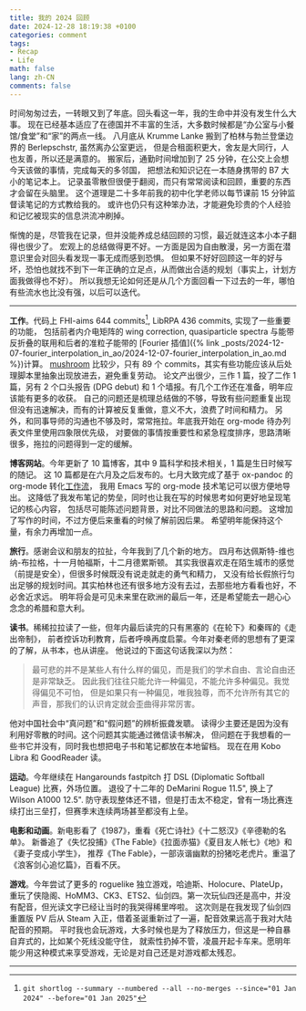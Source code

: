 ```yaml
---
title: 我的 2024 回顾
date: 2024-12-28 18:19:38 +0100
categories: comment
tags:
- Recap
- Life
math: false
lang: zh-CN
comments: false
---
```


时间匆匆过去，一转眼又到了年底。回头看这一年，我的生命中并没有发生什么大事。
现在已经基本适应了在德国并不丰富的生活，大多数时候都是“办公室与小餐馆/食堂”和“家”的两点一线。
八月底从 Krumme Lanke 搬到了柏林与勃兰登堡边界的 Berlepschstr, 虽然离办公室更远，
但是合租面积更大，舍友是大同行，人也友善，所以还是满意的。
搬家后，通勤时间增加到了 25 分钟，在公交上会想今天该做的事情，完成每天的多邻国，
把想法和知识记在一本随身携带的 B7 大小的笔记本上。
记录虽零散但很便于翻阅，而只有常常阅读和回顾，重要的东西才会留在头脑里。
这个道理是二十多年前我的初中化学老师以每节课前 15 分钟监督读笔记的方式教给我的。
或许也仍只有这种笨办法，才能避免珍贵的个人经验和记忆被现实的信息洪流冲刷掉。

惭愧的是，尽管我在记录，但并没能养成总结回顾的习惯，最近就连这本小本子翻得也很少了。
宏观上的总结做得更不好。一方面是因为自由散漫，另一方面在潜意识里会对回头看发现一事无成而感到恐惧。
但如果不好好回顾这一年的好与坏，恐怕也就找不到下一年正确的立足点，从而做出合适的规划（事实上，计划方面我做得也不好）。
所以我想无论如何还是从几个方面回看一下过去的一年，哪怕有些流水也比没有强，以后可以迭代。

--- 

**工作**。代码上 FHI-aims 644 commits[^1], LibRPA 436 commits, 实现了一些重要的功能，
包括前者内介电矩阵的 wing correction, quasiparticle spectra 与能带反折叠的联用和后者的准粒子能带的
[Fourier 插值]({% link _posts/2024-12-07-fourier_interpolation_in_ao/2024-12-07-fourier_interpolation_in_ao.md %})计算。
[mushroom](https://github.com/minyez/mushroom) 比较少，只有 89 个 commits，其实有些功能应该从后处理脚本里抽象出现放进去，避免重复劳动。
论文产出很少，三作 1 篇，投了二作 1 篇，另有 2 个口头报告 (DPG debut) 和 1 个墙报。有几个工作还在准备，明年应该能有更多的收获。
自己的问题还是梳理总结做的不够，导致有些问题重复出现但没有迅速解决，而有的计算被反复重做，意义不大，浪费了时间和精力。
另外，和同事导师的沟通也不够及时，常常拖拉。年底我开始在 org-mode 待办列表文件里使用四象限优先级，
对要做的事情按重要性和紧急程度排序，思路清晰很多，拖拉的问题得到一定的缓解。

**博客网站**。今年更新了 10 篇博客，其中 9 篇科学和技术相关，1 篇是生日时候写的随记。
这 10 篇都是在六月及之后发布的。七月大致完成了基于 ox-pandoc 的 org-mode
转化[工作流](2024-07-21-generate-markdown-from-org-using-ox-pandoc.md)，
我用 Emacs 写的 org-mode 技术笔记可以很方便地导出。
这降低了我发布笔记的势垒，同时也让我在写的时候思考如何更好地呈现笔记的核心内容，
包括尽可能陈述问题背景，对比不同做法的思路和问题。
这增加了写作的时间，不过方便后来重看的时候了解前因后果。
希望明年能保持这个量，有余力再增加一点。

**旅行**。感谢会议和朋友的拉扯，今年我到了几个新的地方。
四月布达佩斯特-维也纳-布拉格，十一月帕福斯，十二月德累斯顿。
其实我很喜欢走在陌生城市的感觉（前提是安全），但很多时候既没有说走就走的勇气和精力，
又没有给长假旅行匀出足够的规划时间。其实柏林也还有很多地方没有去过，去那些地方看看也好，不必舍近求远。
明年将会是可见未来里在欧洲的最后一年，还是希望能去一趟心心念念的希腊和意大利。

**读书**。稀稀拉拉读了一些，但年内最后读完的只有黑塞的《在轮下》和秦晖的《走出帝制》，
前者控诉功利教育，后者呼唤再度启蒙。今年对秦老师的思想有了更深的了解，从书本，也从讲座。
他说过的下面这句话我深以为然：

> 最可悲的并不是某些人有什么样的偏见，而是我们的学术自由、言论自由还是非常缺乏。
> 因此我们往往只能允许一种偏见，不能允许多种偏见。我觉得偏见不可怕，
> 但是如果只有一种偏见，唯我独尊，而不允许所有其它的声音，那我们的认识肯定就会歪曲得非常厉害。

他对中国社会中“真问题”和“假问题”的辨析振聋发聩。
读得少主要还是因为没有利用好零散的时间。这个问题其实能通过微信读书解决，
但问题在于我想看的一些书它并没有，同时我也想把电子书和笔记都放在本地留档。
现在在用 Kobo Libra 和 GoodReader 读。

**运动**。今年继续在 Hangarounds fastpitch 打 DSL (Diplomatic Softball League) 比赛，外场位置。
退役了十二年的 DeMarini Rogue 11.5", 换上了 Wilson A1000 12.5".
防守表现整体还不错，但是打击太不稳定，曾有一场比赛连续打出三垒打，但赛季末连续两场甚至都没有上垒。

**电影和动画**。新电影看了《1987》，重看《死亡诗社》《十二怒汉》《辛德勒的名单》。
新番追了《失忆投捕》《The Fable》《拉面赤猫》《夏目友人帐七》《地》和《妻子变成小学生》，
推荐《The Fable》，一部诙谐幽默的扮猪吃老虎片。重温了《浪客剑心追忆篇》，百看不厌。

**游戏**。今年尝试了更多的 roguelike 独立游戏，哈迪斯、Holocure、PlateUp，
重玩了侠隐阁、HoMM3、CK3、ETS2、仙剑四。第一次玩仙四还是高中，并没有配音，但光读文字已经让当时的我哭得稀里哗啦。
这次则是在我发现了仙剑四重置版 PV 后从 Steam 入正，借着圣诞重新过了一遍，配音效果远高于我对大陆配音的预期。
平时我也会玩游戏，大多时候也是为了释放压力，但这是一种自暴自弃式的，比如某个死线没能守住，
就索性扔掉不管，凌晨开起卡车来。愿明年能少用这种模式来享受游戏，无论是对自己还是对游戏都太残忍。

---
[^1]: `git shortlog --summary --numbered --all --no-merges --since="01 Jan 2024" --before="01 Jan 2025"`
